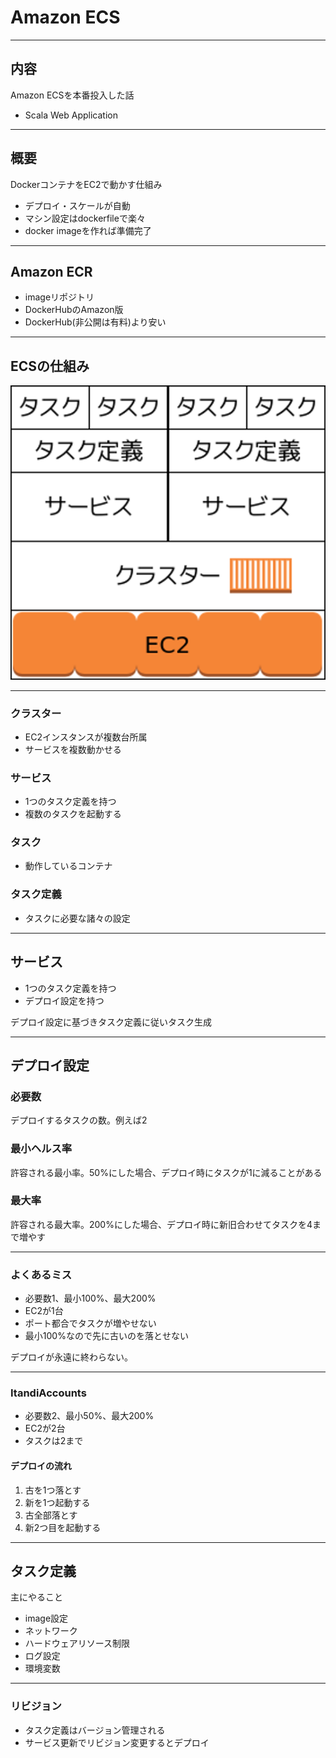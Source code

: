 # Amazon ECS

---

## 内容
Amazon ECSを本番投入した話

- Scala Web Application

---

## 概要
DockerコンテナをEC2で動かす仕組み

- デプロイ・スケールが自動
- マシン設定はdockerfileで楽々
- docker imageを作れば準備完了

---

## Amazon ECR
- imageリポジトリ
- DockerHubのAmazon版
- DockerHub(非公開は有料)より安い

---

## ECSの仕組み
![ECSの図](AmazonECS.png)

---

### クラスター
- EC2インスタンスが複数台所属
- サービスを複数動かせる

### サービス
- 1つのタスク定義を持つ
- 複数のタスクを起動する

### タスク
- 動作しているコンテナ

### タスク定義
- タスクに必要な諸々の設定

---

## サービス
- 1つのタスク定義を持つ
- デプロイ設定を持つ

デプロイ設定に基づきタスク定義に従いタスク生成

---

## デプロイ設定
### 必要数
デプロイするタスクの数。例えば2

### 最小ヘルス率
許容される最小率。50%にした場合、デプロイ時にタスクが1に減ることがある

### 最大率
許容される最大率。200%にした場合、デプロイ時に新旧合わせてタスクを4まで増やす

---

### よくあるミス
- 必要数1、最小100%、最大200%
- EC2が1台
- ポート都合でタスクが増やせない
- 最小100%なので先に古いのを落とせない

デプロイが永遠に終わらない。

---

### ItandiAccounts
- 必要数2、最小50%、最大200%
- EC2が2台
- タスクは2まで

#### デプロイの流れ
1. 古を1つ落とす
1. 新を1つ起動する
1. 古全部落とす
1. 新2つ目を起動する

---

## タスク定義
主にやること

- image設定
- ネットワーク
- ハードウェアリソース制限
- ログ設定
- 環境変数

---

### リビジョン
- タスク定義はバージョン管理される
- サービス更新でリビジョン変更するとデプロイ
